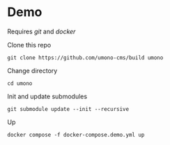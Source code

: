 # Demo
Requires *git* and *docker*

Clone this repo
```
git clone https://github.com/umono-cms/build umono
```
Change directory
```
cd umono
```
Init and update submodules
```
git submodule update --init --recursive
```
Up
```
docker compose -f docker-compose.demo.yml up
```
